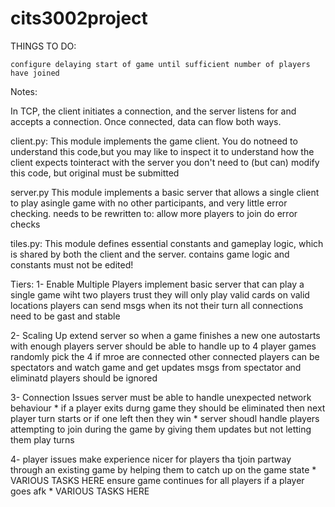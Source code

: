 # cits3002project

THINGS TO DO:

    configure delaying start of game until sufficient number of players have joined



Notes:

In TCP, the client initiates a connection, and the server listens for and accepts a connection. Once connected, data can flow both ways.


client.py: 
    This module implements the game client. You do notneed to understand this code,but you may like to inspect it to understand how the client expects tointeract with the server
    you don't need to (but can) modify this code, but original must be submitted

server.py
    This module implements  a  basic  server  that  allows  a  single  client  to  play  asingle game with no other participants, and very little error checking.
    needs to be rewritten to:
        allow more players to join
        do error checks

tiles.py:
    This module defines essential constants and gameplay logic, which is shared by both the client and the server.
    contains game logic and constants
    must not be edited!


Tiers:
1- Enable Multiple Players
    implement basic server that can play a single game wiht two players
    trust they will only play valid cards on valid locations
    players can send msgs when its not their turn
    all connections need to be gast and stable

2- Scaling Up
    extend server so when a game finishes a new one autostarts with enough players
    server should be able to handle up to 4 player games
    randomly pick the 4 if mroe are connected
    other connected players can be spectators and watch game and get updates
    msgs from spectator and eliminatd players should be ignored

3- Connection Issues
    server must be able to handle unexpected network behaviour
    *   if a player exits durng game they should be eliminated then next player turn starts or if one left then they win
    *   server shoudl handle players attempting to join during the game by giving them updates but not letting them play turns

4- player issues
    make experience nicer for players tha tjoin partway through an existing game by helping them to catch up on the game state
    *  VARIOUS TASKS HERE
    ensure game continues for all players if a player goes afk
    *   VARIOUS TASKS HERE


